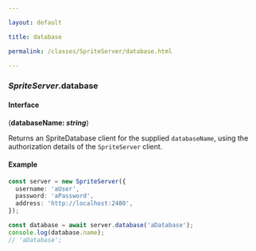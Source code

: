```yaml
---

layout: default

title: database

permalink: /classes/SpriteServer/database.html

---
```


### _SpriteServer_.database

#### Interface

(**databaseName: *string***)

Returns an SpriteDatabase client for the supplied `databaseName`,
using the authorization details of the `SpriteServer` client.

#### Example

```ts
const server = new SpriteServer({
  username: 'aUser',
  password: 'aPassword',
  address: 'http://localhost:2480',
});

const database = await server.database('aDatabase');
console.log(database.name);
// 'aDatabase';
```

